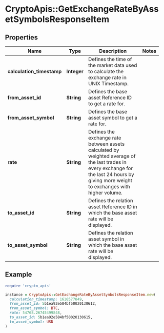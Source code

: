 # CryptoApis::GetExchangeRateByAssetSymbolsResponseItem

## Properties

| Name | Type | Description | Notes |
| ---- | ---- | ----------- | ----- |
| **calculation_timestamp** | **Integer** | Defines the time of the market data used to calculate the exchange rate in UNIX Timestamp. |  |
| **from_asset_id** | **String** | Defines the base asset Reference ID to get a rate for. |  |
| **from_asset_symbol** | **String** | Defines the base asset symbol to get a rate for. |  |
| **rate** | **String** | Defines the exchange rate between assets calculated by weighted average of the last trades in every exchange for the last 24 hours by giving more weight to exchanges with higher volume. |  |
| **to_asset_id** | **String** | Defines the relation asset Reference ID in which the base asset rate will be displayed. |  |
| **to_asset_symbol** | **String** | Defines the relation asset symbol in which the base asset rate will be displayed. |  |

## Example

```ruby
require 'crypto_apis'

instance = CryptoApis::GetExchangeRateByAssetSymbolsResponseItem.new(
  calculation_timestamp: 1618577849,
  from_asset_id: 5b1ea92e584bf50020130612,
  from_asset_symbol: BTC,
  rate: 54768.26745499848,
  to_asset_id: 5b1ea92e584bf50020130615,
  to_asset_symbol: USD
)
```

